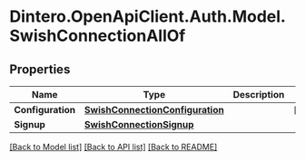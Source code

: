 # Dintero.OpenApiClient.Auth.Model.SwishConnectionAllOf

## Properties

Name | Type | Description | Notes
------------ | ------------- | ------------- | -------------
**Configuration** | [**SwishConnectionConfiguration**](SwishConnectionConfiguration.md) |  | [optional] 
**Signup** | [**SwishConnectionSignup**](SwishConnectionSignup.md) |  | 

[[Back to Model list]](../README.md#documentation-for-models) [[Back to API list]](../README.md#documentation-for-api-endpoints) [[Back to README]](../README.md)

